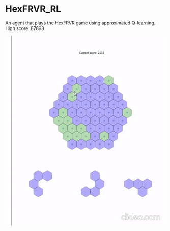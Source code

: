 # HexFRVR_RL
An agent that plays the HexFRVR game using approximated Q-learning. 
High score: 87898

![Alt Text](./demogif.gif)
